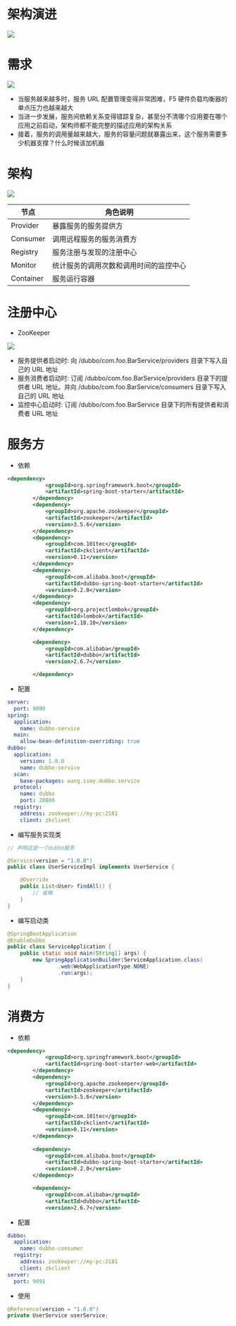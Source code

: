 # 架构演进

![](https://dubbo.apache.org/docs/zh-cn/user/sources/images/dubbo-architecture-roadmap.jpg)

# 需求

![](https://dubbo.apache.org/docs/zh-cn/user/sources/images/dubbo-service-governance.jpg)

- 当服务越来越多时，服务 URL 配置管理变得非常困难，F5 硬件负载均衡器的单点压力也越来越大
- 当进一步发展，服务间依赖关系变得错踪复杂，甚至分不清哪个应用要在哪个应用之前启动，架构师都不能完整的描述应用的架构关系
- 接着，服务的调用量越来越大，服务的容量问题就暴露出来，这个服务需要多少机器支撑？什么时候该加机器

# 架构

![](https://dubbo.apache.org/docs/zh-cn/user/sources/images/dubbo-architecture.jpg)

节点        | 角色说明
--------- | -------------------
Provider  | 暴露服务的服务提供方
Consumer  | 调用远程服务的服务消费方
Registry  | 服务注册与发现的注册中心
Monitor   | 统计服务的调用次数和调用时间的监控中心
Container | 服务运行容器

# 注册中心

- ZooKeeper

![](https://dubbo.apache.org/docs/zh-cn/user/sources/images/zookeeper.jpg)

- 服务提供者启动时: 向 /dubbo/com.foo.BarService/providers 目录下写入自己的 URL 地址
- 服务消费者启动时: 订阅 /dubbo/com.foo.BarService/providers 目录下的提供者 URL 地址。并向 /dubbo/com.foo.BarService/consumers 目录下写入自己的 URL 地址
- 监控中心启动时: 订阅 /dubbo/com.foo.BarService 目录下的所有提供者和消费者 URL 地址

# 服务方

- 依赖

```xml
<dependency>
            <groupId>org.springframework.boot</groupId>
            <artifactId>spring-boot-starter</artifactId>
        </dependency>
        <dependency>
            <groupId>org.apache.zookeeper</groupId>
            <artifactId>zookeeper</artifactId>
            <version>3.5.6</version>
        </dependency>
        <dependency>
            <groupId>com.101tec</groupId>
            <artifactId>zkclient</artifactId>
            <version>0.11</version>
        </dependency>
        <dependency>
            <groupId>com.alibaba.boot</groupId>
            <artifactId>dubbo-spring-boot-starter</artifactId>
            <version>0.2.0</version>
        </dependency>
        <dependency>
            <groupId>org.projectlombok</groupId>
            <artifactId>lombok</artifactId>
            <version>1.18.10</version>
        </dependency>

        <dependency>
            <groupId>com.alibaba</groupId>
            <artifactId>dubbo</artifactId>
            <version>2.6.7</version>

        </dependency>
```

- 配置

```yml
server:
  port: 9090
spring:
  application:
    name: dubbo-service
  main:
    allow-bean-definition-overriding: true
dubbo:
  application:
    version: 1.0.0
    name: dubbo-service
  scan:
    base-packages: wang.ismy.dubbo.service
  protocol:
    name: dubbo
    port: 20880
  registry:
    address: zookeeper://my-pc:2181
    client: zkclient
```

- 编写服务实现类

```java
// 声明这是一个dubbo服务

@Service(version = "1.0.0")
public class UserServiceImpl implements UserService {

    @Override
    public List<User> findAll() {
        // 省略
    }
}
```

- 编写启动类

```java
@SpringBootApplication
@EnableDubbo
public class ServiceApplication {
    public static void main(String[] args) {
        new SpringApplicationBuilder(ServiceApplication.class)
                .web(WebApplicationType.NONE)
                .run(args);
    }
}
```

# 消费方

- 依赖

```xml
<dependency>
            <groupId>org.springframework.boot</groupId>
            <artifactId>spring-boot-starter-web</artifactId>
        </dependency>
        <dependency>
            <groupId>org.apache.zookeeper</groupId>
            <artifactId>zookeeper</artifactId>
            <version>3.5.6</version>
        </dependency>
        <dependency>
            <groupId>com.101tec</groupId>
            <artifactId>zkclient</artifactId>
            <version>0.11</version>
        </dependency>
        
        <dependency>
            <groupId>com.alibaba.boot</groupId>
            <artifactId>dubbo-spring-boot-starter</artifactId>
            <version>0.2.0</version>
        </dependency>

        <dependency>
            <groupId>com.alibaba</groupId>
            <artifactId>dubbo</artifactId>
            <version>2.6.7</version>

```

- 配置

```yml
dubbo:
  application:
    name: dubbo-consumer
  registry:
    address: zookeeper://my-pc:2181
    client: zkclient
server:
  port: 9091
```

- 使用

```java
@Reference(version = "1.0.0")
private UserService userService;
```